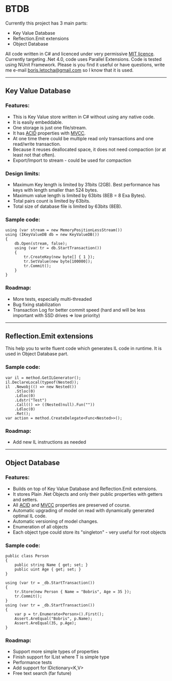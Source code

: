 # BTDB

Currently this project has 3 main parts:

* Key Value Database
* Reflection.Emit extensions
* Object Database

All code written in C# and licenced under very permissive [MIT licence](http://www.opensource.org/licenses/mit-license.html). Currently targeting .Net 4.0, code uses Parallel Extensions. Code is tested using NUnit Framework.
Please is you find it useful or have questions, write me e-mail <boris.letocha@gmail.com> so I know that it is used.

---
## Key Value Database

### Features:

* This is Key Value store written in C# without using any native code.
* It is easily embeddable. 
* One storage is just one file/stream.
* It has [ACID] properties with [MVCC].
* At one time there could be multiple read only transactions and one read/write transaction.
* Because it reuses deallocated space, it does not need compaction (or at least not that often).
* Export/Import to stream - could be used for compaction

### Design limits:

* Maximum Key length is limited by 31bits (2GB). Best performance has keys with length smaller than 524 bytes.
* Maximum value length is limited by 63bits (8EB = 8 Exa Bytes).
* Total pairs count is limited by 63bits.
* Total size of database file is limited by 63bits (8EB).

### Sample code:

    using (var stream = new MemoryPositionLessStream())
    using (IKeyValueDB db = new KeyValueDB())
    {
        db.Open(stream, false);
        using (var tr = db.StartTransaction())
        {
            tr.CreateKey(new byte[] { 1 });
            tr.SetValue(new byte[100000]);
            tr.Commit();
        }
    }

### Roadmap:

* More tests, especially multi-threaded
* Bug fixing stabilization
* Transaction Log for better commit speed (hard and will be less important with SSD drives => low priority)

---
## Reflection.Emit extensions

This help you to write fluent code which generates IL code in runtime. It is used in Object Database part.

### Sample code:

    var il = method.GetILGenerator();
    il.DeclareLocal(typeof(Nested));
    il  .Newobj(() => new Nested())
        .Stloc(0)
        .Ldloc(0)
        .Ldstr("Test")
        .Call(() => ((Nested)null).Fun(""))
        .Ldloc(0)
        .Ret();
    var action = method.CreateDelegate<Func<Nested>>();

### Roadmap:

* Add new IL instructions as needed

---
## Object Database

### Features:

* Builds on top of Key Value Database and Reflection.Emit extensions.
* It stores Plain .Net Objects and only their public properties with getters and setters.
* All [ACID] and [MVCC] properties are preserved of course.
* Automatic upgrading of model on read with dynamically generated optimal IL code.
* Automatic versioning of model changes.
* Enumeration of all objects
* Each object type could store its "singleton" - very useful for root objects

### Sample code:

    public class Person
    {
        public string Name { get; set; }
        public uint Age { get; set; }
    }

    using (var tr = _db.StartTransaction())
    {
        tr.Store(new Person { Name = "Bobris", Age = 35 });
        tr.Commit();
    }
    using (var tr = _db.StartTransaction())
    {
        var p = tr.Enumerate<Person>().First();
        Assert.AreEqual("Bobris", p.Name);
        Assert.AreEqual(35, p.Age);
    }

### Roadmap:

* Support more simple types of properties
* Finish support for IList<T> where T is simple type
* Performance tests
* Add support for IDictionary<K,V>
* Free text search (far future)

[ACID]:http://en.wikipedia.org/wiki/ACID
[MVCC]:http://en.wikipedia.org/wiki/Multiversion_concurrency_control
